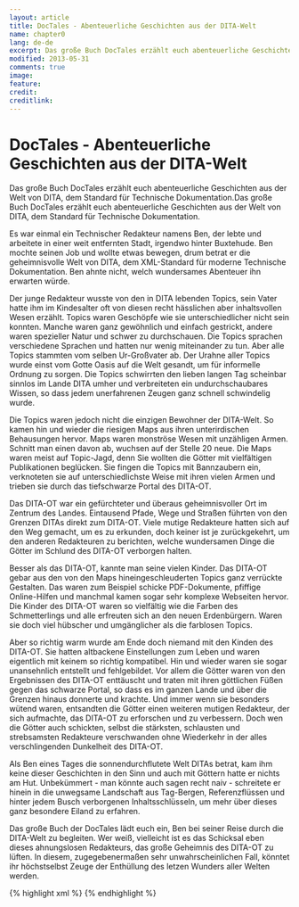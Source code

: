 ```yaml
---
layout: article
title: DocTales - Abenteuerliche Geschichten aus der DITA-Welt
name: chapter0
lang: de-de
excerpt: Das große Buch DocTales erzählt euch abenteuerliche Geschichten aus der Welt von DITA, dem Standard für Technische Dokumentation.
modified: 2013-05-31
comments: true
image:
feature:
credit:
creditlink:
---
```


# DocTales - Abenteuerliche Geschichten aus der DITA-Welt
Das große Buch DocTales erzählt euch abenteuerliche Geschichten aus der Welt von DITA, dem Standard für Technische Dokumentation.Das große Buch DocTales erzählt euch abenteuerliche Geschichten aus der Welt von DITA, dem Standard für Technische Dokumentation.

Es war einmal ein Technischer Redakteur namens Ben, der lebte und arbeitete in einer weit entfernten Stadt, irgendwo hinter Buxtehude. Ben mochte seinen Job und wollte etwas bewegen, drum betrat er die geheimnisvolle Welt von DITA, dem XML-Standard für moderne Technische Dokumentation. Ben ahnte nicht, welch wundersames Abenteuer ihn erwarten würde. 

Der junge Redakteur wusste von den in DITA lebenden Topics, sein Vater hatte ihm im Kindesalter oft von diesen recht hässlichen aber inhaltsvollen Wesen erzählt. Topics waren Geschöpfe wie sie unterschiedlicher nicht sein konnten. Manche waren ganz gewöhnlich und einfach gestrickt, andere waren spezieller Natur und schwer zu durchschauen. Die Topics sprachen verschiedene Sprachen und hatten nur wenig miteinander zu tun. Aber alle Topics stammten vom selben Ur-Großvater ab. Der Urahne aller Topics wurde einst vom Gotte Oasis auf die Welt gesandt, um für informelle Ordnung zu sorgen. Die Topics schwirrten den lieben langen Tag scheinbar sinnlos im Lande DITA umher und verbreiteten ein undurchschaubares Wissen, so dass jedem unerfahrenen Zeugen ganz schnell schwindelig wurde. 

Die Topics waren jedoch nicht die einzigen Bewohner der DITA-Welt. So kamen hin und wieder die riesigen Maps aus ihren unterirdischen Behausungen hervor. Maps waren monströse Wesen mit unzähligen Armen. Schnitt man einen davon ab, wuchsen auf der Stelle 20 neue. Die Maps waren meist auf Topic-Jagd, denn Sie wollten die Götter mit vielfältigen Publikationen beglücken. Sie fingen die Topics mit Bannzaubern ein, verknoteten sie auf unterschiedlichste Weise mit ihren vielen Armen und trieben sie durch das tiefschwarze Portal des DITA-OT. 

Das DITA-OT war ein gefürchteter und überaus geheimnisvoller Ort im Zentrum des Landes. Eintausend Pfade, Wege und Straßen führten von den Grenzen DITAs direkt zum DITA-OT. Viele mutige Redakteure hatten sich auf den Weg gemacht, um es zu erkunden, doch keiner ist je zurückgekehrt, um den anderen Redakteuren zu berichten, welche wundersamen Dinge die Götter im Schlund des DITA-OT verborgen halten. 

Besser als das DITA-OT, kannte man seine vielen Kinder. Das DITA-OT gebar aus den von den Maps hineingeschleuderten Topics ganz verrückte Gestalten. Das waren zum Beispiel schicke PDF-Dokumente, pfiffige Online-Hilfen und manchmal kamen sogar sehr komplexe Webseiten hervor. Die Kinder des DITA-OT waren so vielfältig wie die Farben des Schmetterlings und alle erfreuten sich an den neuen Erdenbürgern. Waren sie doch viel hübscher und umgänglicher als die farblosen Topics. 

Aber so richtig warm wurde am Ende doch niemand mit den Kinden des DITA-OT. Sie hatten altbackene Einstellungen zum Leben und waren eigentlich mit keinem so richtig kompatibel. Hin und wieder waren sie sogar unansehnlich entstellt und fehlgebildet. Vor allem die Götter waren von den Ergebnissen des DITA-OT enttäuscht und traten mit ihren göttlichen Füßen gegen das schwarze Portal, so dass es im ganzen Lande und über die Grenzen hinaus donnerte und krachte. Und immer wenn sie besonders wütend waren, entsandten die Götter einen weiteren mutigen Redakteur, der sich aufmachte, das DITA-OT zu erforschen und zu verbessern. Doch wen die Götter auch schickten, selbst die stärksten, schlausten und strebsamsten Redakteure verschwanden ohne Wiederkehr in der alles verschlingenden Dunkelheit des DITA-OT.

Als Ben eines Tages die sonnendurchflutete Welt DITAs betrat, kam ihm keine dieser Geschichten in den Sinn und auch mit Göttern hatte er nichts am Hut. Unbekümmert - man könnte auch sagen recht naiv - schreitete er hinein in die unwegsame Landschaft aus Tag-Bergen, Referenzflüssen und hinter jedem Busch verborgenen Inhaltsschlüsseln, um mehr über dieses ganz besondere Eiland zu erfahren.

Das große Buch der DocTales lädt euch ein, Ben bei seiner Reise durch die DITA-Welt zu begleiten. Wer weiß, vielleicht ist es das Schicksal eben dieses ahnungslosen Redakteurs, das große Geheimnis des DITA-OT zu lüften. In diesem, zugegebenermaßen sehr unwahrscheinlichen Fall, könntet ihr höchstselbst Zeuge der Enthüllung des letzen Wunders aller Welten werden.


{% highlight xml %}
<xref id="DITA-World" keyref="Universe99/Milkyway/sStar12937XB/DITAWorld"/>
{% endhighlight %}


